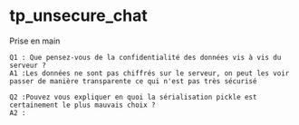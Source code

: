 # tp_unsecure_chat

Prise en main

    Q1 : Que pensez-vous de la confidentialité des données vis à vis du serveur ?
    A1 :Les données ne sont pas chiffrés sur le serveur, on peut les voir passer de manière transparente ce qui n'est pas très sécurisé
    
    Q2 :Pouvez vous expliquer en quoi la sérialisation pickle est certainement le plus mauvais choix ?
    A2 :
